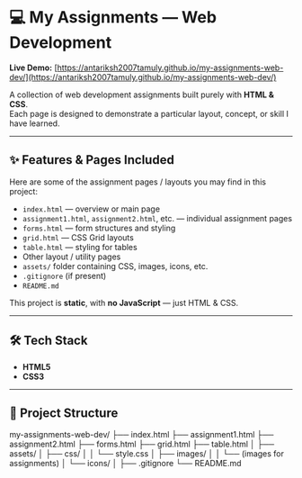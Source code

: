 # 💻 My Assignments — Web Development

**Live Demo:** [https://antariksh2007tamuly.github.io/my-assignments-web-dev/](https://antariksh2007tamuly.github.io/my-assignments-web-dev/)

A collection of web development assignments built purely with **HTML & CSS**.  
Each page is designed to demonstrate a particular layout, concept, or skill I have learned.

---

## ✨ Features & Pages Included

Here are some of the assignment pages / layouts you may find in this project:

- `index.html` — overview or main page  
- `assignment1.html`, `assignment2.html`, etc. — individual assignment pages  
- `forms.html` — form structures and styling  
- `grid.html` — CSS Grid layouts  
- `table.html` — styling for tables  
- Other layout / utility pages  
- `assets/` folder containing CSS, images, icons, etc.  
- `.gitignore` (if present)  
- `README.md`

This project is **static**, with **no JavaScript** — just HTML & CSS.

---

## 🛠 Tech Stack

- **HTML5**  
- **CSS3**

---

## 📂 Project Structure

my-assignments-web-dev/
├── index.html
├── assignment1.html
├── assignment2.html
├── forms.html
├── grid.html
├── table.html
│
├── assets/
│ ├── css/
│ │ └── style.css
│ ├── images/
│ │ └── (images for assignments)
│ └── icons/
│
├── .gitignore
└── README.md
